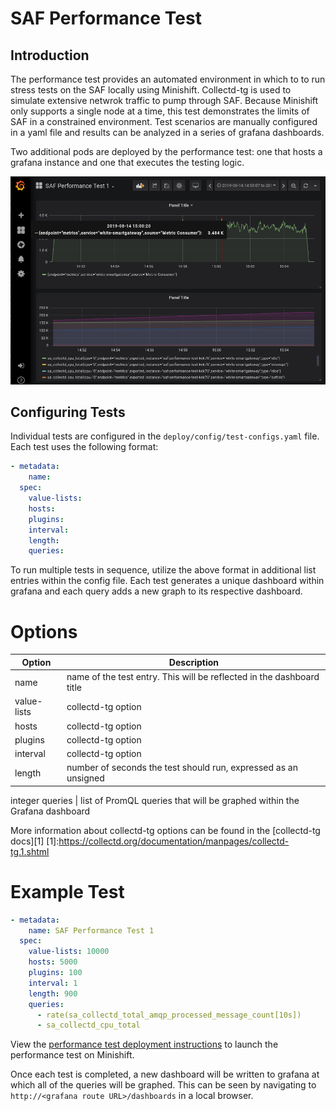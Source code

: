# SAF Performance Test

## Introduction
The performance test provides an automated environment in which to to run stress
tests on the SAF locally using Minishift. Collectd-tg is used to simulate 
extensive netwrok traffic to pump through SAF. Because Minishift only supports a
single node at a time, this test demonstrates the limits of SAF in a constrained
environment. Test scenarios are manually configured in a yaml file and results 
can be analyzed in a series of grafana dashboards.

Two additional pods are deployed by the performance test: one that hosts a 
grafana instance and one that executes the testing logic. 

![A Performance Test Dashboard](images/dashboard.png)

## Configuring Tests

Individual tests are configured in the `deploy/config/test-configs.yaml` file.
 Each test uses the following format:

```yaml
- metadata:
    name:
  spec:
    value-lists:
    hosts:
    plugins:
    interval:
    length:
    queries:
```

To run multiple tests in sequence, utilize the above format in additional list 
entries within the config file. Each test generates a unique dashboard within 
grafana and each query adds a new graph to its respective dashboard.

# Options

Option | Description
-------|------------
name | name of the test entry. This will be reflected in the dashboard title
value-lists | collectd-tg option
hosts | collectd-tg option
plugins | collectd-tg option
interval | collectd-tg option
length | number of seconds the test should run, expressed as an unsigned 
integer
queries | list of PromQL queries that will be graphed within the Grafana 
dashboard

More information about collectd-tg options can be found  in the 
[collectd-tg docs][1]
[1]:https://collectd.org/documentation/manpages/collectd-tg.1.shtml

# Example Test
```yaml
- metadata:
    name: SAF Performance Test 1
  spec:
    value-lists: 10000
    hosts: 5000
    plugins: 100
    interval: 1
    length: 900
    queries:
      - rate(sa_collectd_total_amqp_processed_message_count[10s])
      - sa_collectd_cpu_total
```
View the [performance test deployment instructions](deploy/README.md) to launch 
the performance test on Minishift.

Once each test is completed, a new dashboard will be written to grafana at which
all of the queries will be graphed. This can be seen by navigating to 
`http://<grafana route URL>/dashboards` in a local browser. 

